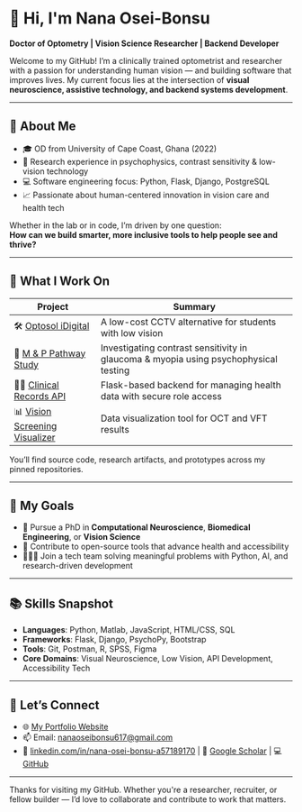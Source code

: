 # 👋 Hi, I'm Nana Osei-Bonsu

**Doctor of Optometry | Vision Science Researcher | Backend Developer**

Welcome to my GitHub! I’m a clinically trained optometrist and researcher with a passion for understanding human vision — and building software that improves lives. My current focus lies at the intersection of **visual neuroscience, assistive technology, and backend systems development**.

---

## 🧠 About Me

- 🎓 OD from University of Cape Coast, Ghana (2022)  
- 🔬 Research experience in psychophysics, contrast sensitivity & low-vision technology  
- 💻 Software engineering focus: Python, Flask, Django, PostgreSQL  
- 📈 Passionate about human-centered innovation in vision care and health tech  

Whether in the lab or in code, I’m driven by one question:  
**How can we build smarter, more inclusive tools to help people see and thrive?**

---

## 💼 What I Work On

| Project | Summary |
|--------|---------|
| 🛠️ [Optosol iDigital](#) | A low-cost CCTV alternative for students with low vision |
| 🔬 [M & P Pathway Study](#) | Investigating contrast sensitivity in glaucoma & myopia using psychophysical testing |
| 🧑‍💻 [Clinical Records API](#) | Flask-based backend for managing health data with secure role access |
| 📊 [Vision Screening Visualizer](#) | Data visualization tool for OCT and VFT results |

You’ll find source code, research artifacts, and prototypes across my pinned repositories.

---

## 🎯 My Goals

- 🔎 Pursue a PhD in **Computational Neuroscience**, **Biomedical Engineering**, or **Vision Science**
- 🧩 Contribute to open-source tools that advance health and accessibility
- 👨🏽‍💻 Join a tech team solving meaningful problems with Python, AI, and research-driven development

---

## 📚 Skills Snapshot

- **Languages**: Python, Matlab, JavaScript, HTML/CSS, SQL  
- **Frameworks**: Flask, Django, PsychoPy, Bootstrap  
- **Tools**: Git, Postman, R, SPSS, Figma  
- **Core Domains**: Visual Neuroscience, Low Vision, API Development, Accessibility Tech

---

## 🤝 Let’s Connect

- 🌐 [My Portfolio Website](https://sites.google.com/view/nobbonsu)  
- 📫 Email: nanaoseibonsu617@gmail.com  
- 💼 [linkedin.com/in/nana-osei-bonsu-a57189170](#) | 🧠 [Google Scholar](#) | 💻 [GitHub]([https://github.com/oseiBonsu-617])

---

Thanks for visiting my GitHub. Whether you're a researcher, recruiter, or fellow builder — I’d love to collaborate and contribute to work that matters.


<!--
**oseiBonsu-617/oseiBonsu-617** is a ✨ _special_ ✨ repository because its `README.md` (this file) appears on your GitHub profile.

Here are some ideas to get you started:

- 🔭 I’m currently working on ...
- 🌱 I’m currently learning ...
- 👯 I’m looking to collaborate on ...
- 🤔 I’m looking for help with ...
- 💬 Ask me about ...
- 📫 How to reach me: ...
- 😄 Pronouns: ...
- ⚡ Fun fact: ...
-->
